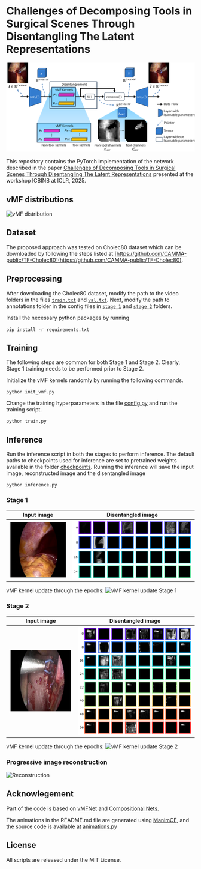 # Challenges of Decomposing Tools in Surgical Scenes Through Disentangling The Latent Representations

<img src="assets/concept_figure.svg" />

This repository contains the PyTorch implementation of the network described in the paper [Challenges of Decomposing Tools in Surgical Scenes Through Disentangling The Latent Representations](https://openreview.net/forum?id=vwDshzzBrl&referrer=%5Bthe%20profile%20of%20Sai%20Lokesh%20Gorantla%5D(%2Fprofile%3Fid%3D~Sai_Lokesh_Gorantla1)) presented at the workshop ICBINB at ICLR, 2025.

## vMF distributions

![vMF distribution](assets/vMFDistributions.gif)

## Dataset
The proposed approach was tested on Cholec80 dataset which can be downloaded by following the steps listed at [https://github.com/CAMMA-public/TF-Cholec80](https://github.com/CAMMA-public/TF-Cholec80).

## Preprocessing
After downloading the Cholec80 dataset, modify the path to the video folders in the files [`train.txt`](data/train.txt) and [`val.txt`](data/val.txt). Next, modify the path to annotations folder in the config files in [`stage_1`](stage_1) and [`stage_2`](stage_2) folders.

Install the necessary python packages by running

```
pip install -r requirements.txt
```

## Training

The following steps are common for both Stage 1 and Stage 2. Clearly, Stage 1 training needs to be performed prior to Stage 2. 

Initialize the vMF kernels randomly by running the following commands.

```
python init_vmf.py
```

Change the training hyperparameters in the file [config.py](stage_1/config.py) and run the training script.

```
python train.py
```

## Inference

Run the inference script in both the stages to perform inference. The default paths to checkpoints used for inference are set to pretrained weights available in the folder [checkpoints](checkpoints). Running the inference will save the input image, reconstructed image and the disentangled image 

```
python inference.py
```

### Stage 1

| Input image | Disentangled image |
|---------|---------|
| ![Input image](assets/val_inp_img_5.png) | ![Disentangled image](assets/val_zvmf_5.png) |

vMF kernel update through the epochs:
![vMF kernel update Stage 1](assets/vMF_kernel_update_stage1.gif)

### Stage 2

| Input image | Disentangled image |
|---------|---------|
| ![Input image](assets/ch5_inp_img_tool_1.png) | ![Disentangled image](assets/vmf_tool1.png) |

vMF kernel update through the epochs:
![vMF kernel update Stage 2](assets/vMF_kernel_update_stage2.gif)

### Progressive image reconstruction

![Reconstruction](assets/ch5_7_tool_grid.png)

## Acknowlegement
Part of the code is based on [vMFNet](https://github.com/vios-s/vMFNet) and [Compositional Nets](https://github.com/AdamKortylewski/CompositionalNets).

The animations in the README.md file are generated using [ManimCE](https://docs.manim.community/en/stable/), and the source code is available at [animations.py](assets/animations.py)

## License
All scripts are released under the MIT License.
